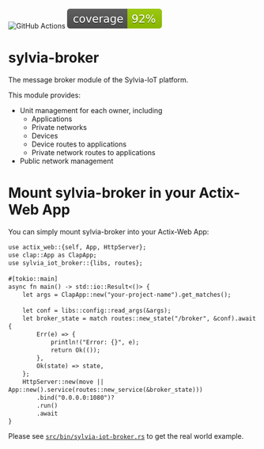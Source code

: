 ![GitHub Actions](https://github.com/woofdogtw/sylvia-iot-core/actions/workflows/build-test.yaml/badge.svg)
![Coverage](https://raw.githubusercontent.com/woofdogtw/sylvia-iot-core/gh-pages/docs/coverage/sylvia-iot-broker/badges/flat.svg)

# sylvia-broker

The message broker module of the Sylvia-IoT platform.

This module provides:

- Unit management for each owner, including
    - Applications
    - Private networks
    - Devices
    - Device routes to applications
    - Private network routes to applications
- Public network management

# Mount sylvia-broker in your Actix-Web App

You can simply mount sylvia-broker into your Actix-Web App:

    use actix_web::{self, App, HttpServer};
    use clap::App as ClapApp;
    use sylvia_iot_broker::{libs, routes};

    #[tokio::main]
    async fn main() -> std::io::Result<()> {
        let args = ClapApp::new("your-project-name").get_matches();

        let conf = libs::config::read_args(&args);
        let broker_state = match routes::new_state("/broker", &conf).await {
            Err(e) => {
                println!("Error: {}", e);
                return Ok(());
            },
            Ok(state) => state,
        };
        HttpServer::new(move || App::new().service(routes::new_service(&broker_state)))
            .bind("0.0.0.0:1080")?
            .run()
            .await
    }

Please see [`src/bin/sylvia-iot-broker.rs`](src/bin/sylvia-iot-broker.rs) to get the real world example.
